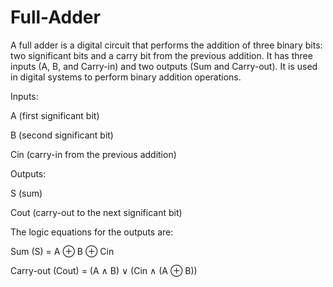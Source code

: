# Full-Adder
A full adder is a digital circuit that performs the addition of three binary bits: two significant bits and a carry bit from the previous addition. It has three inputs (A, B, and Carry-in) and two outputs (Sum and Carry-out). It is used in digital systems to perform binary addition operations.

Inputs:

A (first significant bit)

B (second significant bit)

Cin (carry-in from the previous addition)

Outputs:

S (sum)

Cout (carry-out to the next significant bit)

The logic equations for the outputs are:

Sum (S) = A ⊕ B ⊕ Cin

Carry-out (Cout) = (A ∧ B) ∨ (Cin ∧ (A ⊕ B))
